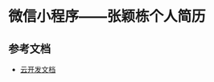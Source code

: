 # 微信小程序——张颖栋个人简历

## 参考文档

- [云开发文档](https://developers.weixin.qq.com/miniprogram/dev/wxcloud/basis/getting-started.html)

